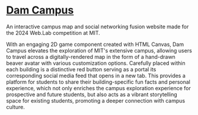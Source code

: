 # [Dam Campus](https://dam-campus-mit.onrender.com/#tutorial)

An interactive campus map and social networking fusion website made for the 2024 Web.Lab competition at MIT.

With an engaging 2D game component created with HTML Canvas, Dam Campus elevates the exploration of MIT's extensive campus, allowing users to travel across a digitally-rendered map in the form of a hand-drawn beaver avatar with various customization options. Carefully placed within each building is a distinctive red button serving as a portal its corresponding social media feed that opens in a new tab. This provides a platform for students to share their building-specific fun facts and personal experience, which not only enriches the campus exploration experience for prospective and future students, but also acts as a vibrant storytelling space for existing students, promoting a deeper connection with campus culture.
